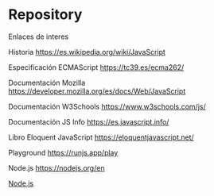# Repository

Enlaces de interes

Historia
https://es.wikipedia.org/wiki/JavaScript

Especificación ECMAScript
https://tc39.es/ecma262/

Documentación Mozilla
https://developer.mozilla.org/es/docs/Web/JavaScript

Documentación W3Schools
https://www.w3schools.com/js/

Documentación JS Info
https://es.javascript.info/

Libro Eloquent JavaScript
https://eloquentjavascript.net/

Playground
https://runjs.app/play

Node.js
https://nodejs.org/en

<a href="https://nodejs.org/en">Node.js</a>